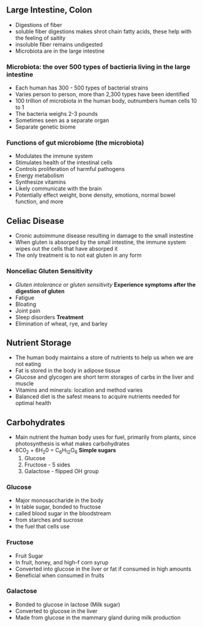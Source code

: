 ## Large Intestine, Colon
- Digestions of fiber
-   soluble fiber digestions makes shrot chain fatty acids, these help with the feeling of saitity
-   insoluble fiber remains undigested
-   Microbiota are in the large intestine

### Microbiota: the over 500 types of bactieria living in the large intestine
- Each human has 300 - 500 types of bacterial strains
- Varies person to person, more than 2,300 types have been identified
- 100 trillion of microbiota in the human body, outnumbers human cells 10 to 1
- The bacteria weighs 2-3 pounds
- Sometimes seen as a separate organ
- Separate genetic biome

### Functions of gut microbiome (the microbiota)
- Modulates the immune system
- Stimulates health of the intestinal cells
- Controls proliferation of harmful pathogens
- Energy metabolism
- Synthesize vitamins
- Likely communicate with the brain
- Potentially effect weight, bone density, emotions, normal bowel function, and more

## Celiac Disease
- Cronic autoimmune disease resulting in damage to the small instestine
- When gluten is absorped by the small intestine, the immune system wipes out the cells that have absorped it
- The only treatment is to not eat gluten in any form

### Nonceliac Gluten Sensitivity
- _Gluten intolerance_ or _gluten sensitivity_
**Experience symptoms after the digestion of gluten**
-   Fatigue
-   Bloating
-   Joint pain
-   Sleep disorders
**Treatment**
- Elimination of wheat, rye, and barley

## Nutrient Storage
- The human body maintains a store of nutrients to help us when we are not eating
- Fat is stored in the body in adipose tissue
- Glucose and glycogen are short term storages of carbs in the liver and muscle
- Vitamins and minerals: location and method varies
- Balanced diet is the safest means to acquire nutrients needed for optimal health

## Carbohydrates
- Main nutrient the human body uses for fuel, primarily from plants, since photosynthesis is what makes carbohydrates
- 6C0<sub>2</sub> + 6H<sub>2</sub>0 = C<sub>6</sub>H<sub>12</sub>O<sub>6</sub>
**Simple sugars**
  1. Glucose
  2. Fructose - 5 sides
  3. Galactose - flipped OH group

### Glucose
- Major monosaccharide in the body
- In table sugar, bonded to fructose
- called blood sugar in the bloodstream
- from starches and sucrose
- the fuel that cells use

### Fructose
- Fruit Sugar
- In fruit, honey, and high-f corn syrup
- Converted into glucose in the liver or fat if consumed in high amounts
- Beneficial when consumed in fruits

### Galactose
- Bonded to glucose in lactose (Milk sugar)
- Converted to glucose in the liver
- Made from glucose in the mammary gland during milk production

